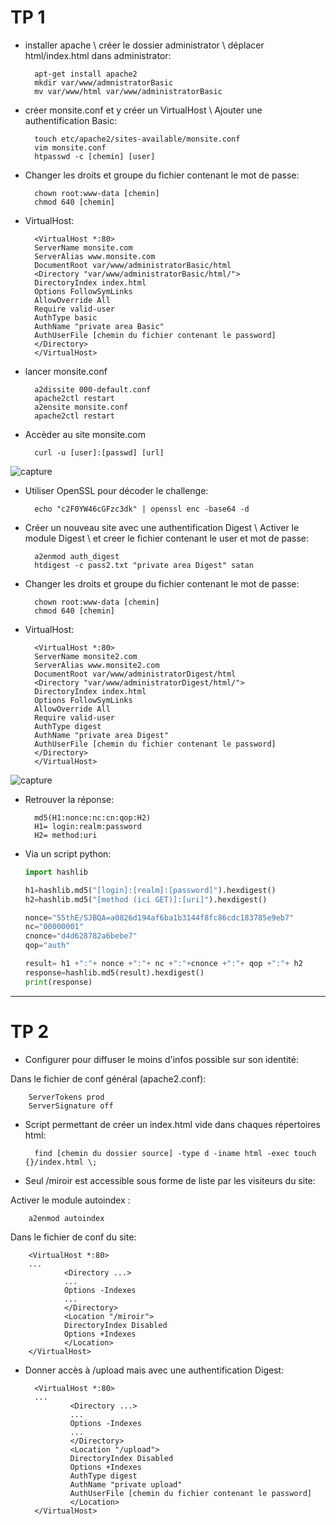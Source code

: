 # **TP 1**

- installer apache \ créer le dossier administrator \ déplacer html/index.html dans administrator: 

        apt-get install apache2
        mkdir var/www/admnistratorBasic
        mv var/www/html var/www/administratorBasic
    
- créer monsite.conf et y créer un VirtualHost \ Ajouter une authentification Basic:

        touch etc/apache2/sites-available/monsite.conf
        vim monsite.conf
        htpasswd -c [chemin] [user]
        
- Changer les droits et groupe du fichier contenant le mot de passe:
        
        chown root:www-data [chemin]
        chmod 640 [chemin]
  
- VirtualHost:
        
        <VirtualHost *:80>
        ServerName monsite.com
        ServerAlias www.monsite.com
        DocumentRoot var/www/administratorBasic/html
        <Directory "var/www/administratorBasic/html/">
        DirectoryIndex index.html
        Options FollowSymLinks
        AllowOverride All
        Require valid-user 
        AuthType basic
        AuthName "private area Basic"
        AuthUserFile [chemin du fichier contenant le password]
        </Directory>
        </VirtualHost>

- lancer monsite.conf

        a2dissite 000-default.conf
        apache2ctl restart
        a2ensite monsite.conf
        apache2ctl restart

- Accèder au site monsite.com 

        curl -u [user]:[passwd] [url]

![capture](https://github.com/JabbM/SecuInfo/blob/master/CaptureWireSharkTP1_01.PNG)

- Utiliser OpenSSL pour décoder le challenge:

        echo "c2F0YW46cGFzc3dk" | openssl enc -base64 -d
        
- Créer un nouveau site avec une authentification Digest \ Activer le module Digest \ et creer le fichier contenant le user et mot de passe:
        
        a2enmod auth_digest
        htdigest -c pass2.txt "private area Digest" satan
       
- Changer les droits et groupe du fichier contenant le mot de passe:
        
        chown root:www-data [chemin]
        chmod 640 [chemin]
        
- VirtualHost:

        <VirtualHost *:80>
        ServerName monsite2.com
        ServerAlias www.monsite2.com
        DocumentRoot var/www/administratorDigest/html
        <Directory "var/www/administratorDigest/html/">
        DirectoryIndex index.html
        Options FollowSymLinks
        AllowOverride All
        Require valid-user 
        AuthType digest
        AuthName "private area Digest"
        AuthUserFile [chemin du fichier contenant le password]
        </Directory>
        </VirtualHost>
        
![capture](https://github.com/JabbM/SecuInfo/blob/master/CaptureWireSharkTP1_02.PNG)

- Retrouver la réponse:
        
        md5(H1:nonce:nc:cn:qop:H2)
        H1= login:realm:password
        H2= method:uri
        
- Via un script python:
        
    ```python
    import hashlib

    h1=hashlib.md5("[login]:[realm]:[password]").hexdigest()
    h2=hashlib.md5("[method (ici GET)]:[uri]").hexdigest()

    nonce="S5thE/SJBQA=a0826d194af6ba1b3144f8fc86cdc183785e9eb7"
    nc="00000001"
    cnonce="d4d628782a6bebe7"
    qop="auth"

    result= h1 +":"+ nonce +":"+ nc +":"+cnonce +":"+ qop +":"+ h2
    response=hashlib.md5(result).hexdigest()
    print(response)

---

# **TP 2**

- Configurer pour diffuser le moins d'infos possible sur son identité:

Dans le fichier de conf général (apache2.conf):

        ServerTokens prod
        ServerSignature off

- Script permettant de créer un index.html vide dans chaques répertoires html:

        find [chemin du dossier source] -type d -iname html -exec touch {}/index.html \;

- Seul /miroir est accessible sous forme de liste par les visiteurs du site:

Activer le module autoindex :

        a2enmod autoindex

Dans le fichier de conf du site:

        <VirtualHost *:80>
        ...
                <Directory ...>
                ...
                Options -Indexes
                ...
                </Directory>
                <Location "/miroir">
                DirectoryIndex Disabled
                Options +Indexes
                </Location>
        </VirtualHost>

- Donner accès à /upload mais avec une authentification Digest:

        <VirtualHost *:80>
        ...
                <Directory ...>
                ...
                Options -Indexes
                ...
                </Directory>
                <Location "/upload">
                DirectoryIndex Disabled
                Options +Indexes
                AuthType digest
                AuthName "private upload"
                AuthUserFile [chemin du fichier contenant le password]
                </Location>
        </VirtualHost>
